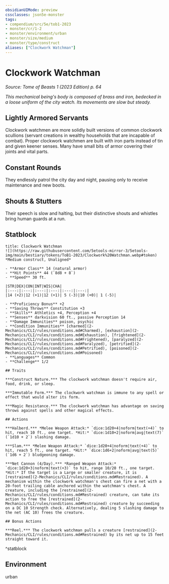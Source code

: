 ```yaml
---
obsidianUIMode: preview
cssclasses: json5e-monster
tags:
- compendium/src/5e/tob1-2023
- monster/cr/1-2
- monster/environment/urban
- monster/size/medium
- monster/type/construct
aliases: ["Clockwork Watchman"]
---
```

# Clockwork Watchman
*Source: Tome of Beasts 1 (2023 Edition) p. 64*  

*This mechanical being's body is composed of brass and iron, bedecked in a loose uniform of the city watch. Its movements are slow but steady.*

## Lightly Armored Servants

Clockwork watchmen are more solidly built versions of common clockwork scullions (servant creations in wealthy households that are incapable of combat). Proper clockwork watchmen are built with iron parts instead of tin and given keener senses. Many have small bits of armor covering their joints and vital parts.

## Constant Rounds

They endlessly patrol the city day and night, pausing only to receive maintenance and new boots.

## Shouts & Stutters

Their speech is slow and halting, but their distinctive shouts and whistles bring human guards at a run.

## Statblock

```ad-statblock
title: Clockwork Watchman
![](https://raw.githubusercontent.com/5etools-mirror-3/5etools-img/main/bestiary/tokens/ToB1-2023/Clockwork%20Watchman.webp#token)
*Medium construct, Unaligned*

- **Armor Class** 14 (natural armor)
- **Hit Points** 44 (`8d8 + 8`)
- **Speed** 30 ft.

|STR|DEX|CON|INT|WIS|CHA|
|:---:|:---:|:---:|:---:|:---:|:---:|
|14 (+2)|12 (+1)|12 (+1)| 5 (-3)|10 (+0)| 1 (-5)|

- **Proficiency Bonus** +2
- **Saving Throws** Constitution +3
- **Skills** Athletics +4, Perception +4
- **Senses** darkvision 60 ft., passive Perception 14
- **Damage Immunities** poison, psychic
- **Condition Immunities** [charmed](2-Mechanics/CLI/rules/conditions.md#Charmed), [exhaustion](2-Mechanics/CLI/rules/conditions.md#Exhaustion), [frightened](2-Mechanics/CLI/rules/conditions.md#Frightened), [paralyzed](2-Mechanics/CLI/rules/conditions.md#Paralyzed), [petrified](2-Mechanics/CLI/rules/conditions.md#Petrified), [poisoned](2-Mechanics/CLI/rules/conditions.md#Poisoned)
- **Languages** Common
- **Challenge** 1/2

## Traits

***Construct Nature.*** The clockwork watchman doesn't require air, food, drink, or sleep.

***Immutable Form.*** The clockwork watchman is immune to any spell or effect that would alter its form.

***Magic Resistance.*** The clockwork watchman has advantage on saving throws against spells and other magical effects.

## Actions

***Halberd.*** *Melee Weapon Attack:* `dice:1d20+4|noform|text(+4)` to hit, reach 10 ft., one target. *Hit:* `dice:1d10+2|noform|avg|text(7)` (`1d10 + 2`) slashing damage.

***Slam.*** *Melee Weapon Attack:* `dice:1d20+4|noform|text(+4)` to hit, reach 5 ft., one target. *Hit:* `dice:1d6+2|noform|avg|text(5)` (`1d6 + 2`) bludgeoning damage.

***Net Cannon (4/Day).*** *Ranged Weapon Attack:* `dice:1d20+3|noform|text(+3)` to hit, range 10/20 ft., one target. *Hit:* If the target is a Large or smaller creature, it is [restrained](2-Mechanics/CLI/rules/conditions.md#Restrained). A mechanism within the clockwork watchman's chest can fire a net with a 20-foot trailing cable anchored within the watchman's chest. A creature, including the [restrained](2-Mechanics/CLI/rules/conditions.md#Restrained) creature, can take its action to free the [restrained](2-Mechanics/CLI/rules/conditions.md#Restrained) creature by succeeding on a DC 10 Strength check. Alternatively, dealing 5 slashing damage to the net (AC 10) frees the creature.

## Bonus Actions

***Reel.*** The clockwork watchman pulls a creature [restrained](2-Mechanics/CLI/rules/conditions.md#Restrained) by its net up to 15 feet straight toward it.
```
^statblock

## Environment

urban
